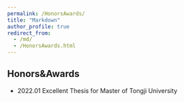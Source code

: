 ```yaml
---
permalink: /HonorsAwards/
title: "Markdown"
author_profile: true
redirect_from: 
  - /md/
  - /HonorsAwards.html
---
```


## Honors&Awards

* 2022.01 Excellent Thesis for Master of Tongji University
